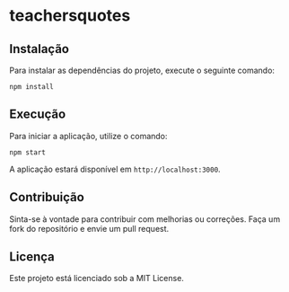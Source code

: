 # teachersquotes

## Instalação

Para instalar as dependências do projeto, execute o seguinte comando:

```
npm install
```

## Execução

Para iniciar a aplicação, utilize o comando:

```
npm start
```

A aplicação estará disponível em `http://localhost:3000`.

## Contribuição

Sinta-se à vontade para contribuir com melhorias ou correções. Faça um fork do repositório e envie um pull request.

## Licença

Este projeto está licenciado sob a MIT License.